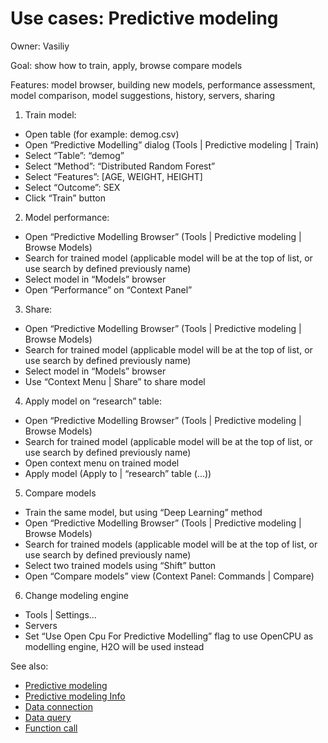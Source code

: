 <!-- TITLE: Use Cases: Predictive modeling -->
<!-- SUBTITLE: -->

# Use cases: Predictive modeling

Owner: Vasiliy

Goal: show how to train, apply, browse compare models

Features: model browser, building new models, performance assessment, model comparison, model suggestions, history,
servers, sharing

1. Train model:

* Open table (for example: demog.csv)
* Open “Predictive Modelling” dialog (Tools | Predictive modeling | Train)
* Select “Table”: “demog”
* Select “Method”: “Distributed Random Forest”
* Select “Features”: [AGE, WEIGHT, HEIGHT]
* Select “Outcome”: SEX
* Click “Train” button

2. Model performance:

* Open “Predictive Modelling Browser” (Tools | Predictive modeling | Browse Models)
* Search for trained model (applicable model will be at the top of list, or use search by defined previously name)
* Select model in “Models” browser
* Open “Performance” on “Context Panel”

3. Share:

* Open “Predictive Modelling Browser” (Tools | Predictive modeling | Browse Models)
* Search for trained model (applicable model will be at the top of list, or use search by defined previously name)
* Select model in “Models” browser
* Use “Context Menu | Share” to share model

4. Apply model on “research” table:

* Open “Predictive Modelling Browser” (Tools | Predictive modeling | Browse Models)
* Search for trained model (applicable model will be at the top of list, or use search by defined previously name)
* Open context menu on trained model
* Apply model (Apply to | “research” table (...))

5. Compare models

* Train the same model, but using “Deep Learning” method
* Open “Predictive Modelling Browser” (Tools | Predictive modeling | Browse Models)
* Search for trained models (applicable model will be at the top of list, or use search by defined previously name)
* Select two trained models using “Shift” button
* Open “Compare models” view (Context Panel: Commands | Compare)

6. Change modeling engine

* Tools | Settings…
* Servers
* Set “Use Open Cpu For Predictive Modelling” flag to use OpenCPU as modelling engine, H2O will be used instead

See also:

* [Predictive modeling](../../learn/predictive-modeling.md)
* [Predictive modeling Info](../../learn/predictive-modeling-info.md)
* [Data connection](../../access/data-connection.md)
* [Data query](../../access/data-query.md)
* [Function call](../../datagrok/functions/function-call.md)
